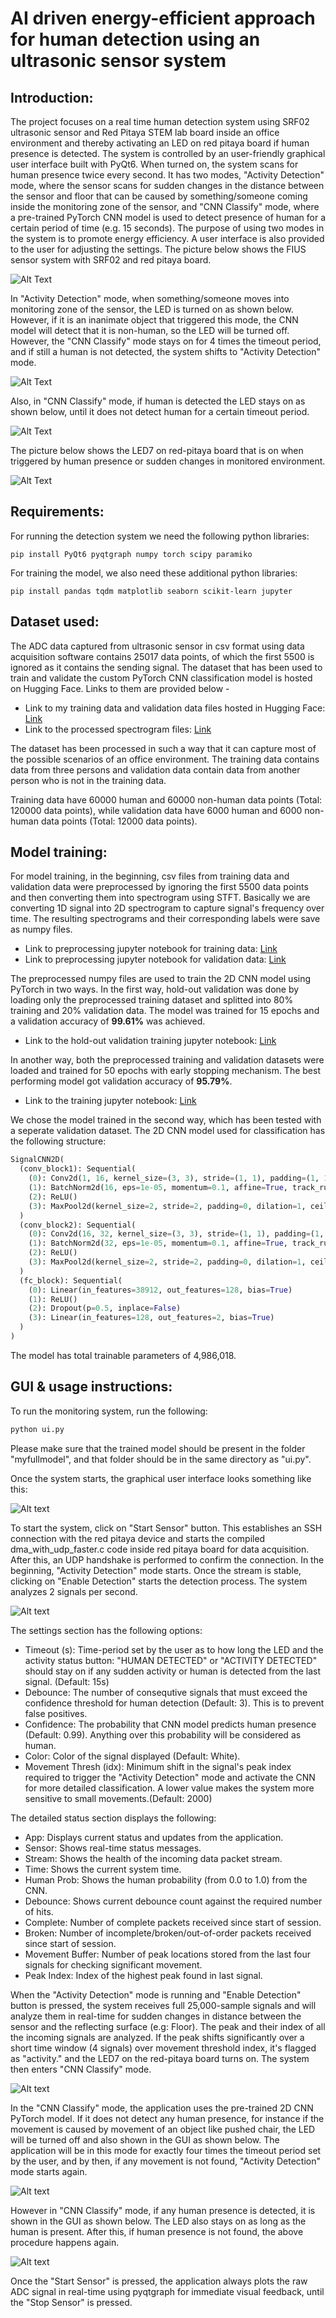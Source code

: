 # AI driven energy-efficient approach for human detection using an ultrasonic sensor system

## Introduction:

The project focuses on a real time human detection system using SRF02 ultrasonic sensor and Red Pitaya STEM lab board inside an office environment and thereby activating an LED on red pitaya board if human presence is detected. The system is controlled by an user-friendly graphical user interface built with PyQt6. When turned on, the system scans for human presence twice every second. It has two modes, "Activity Detection" mode, where the sensor scans for sudden changes in the distance between the sensor and floor that can be caused by something/someone coming inside the monitoring zone of the sensor, and "CNN Classify" mode, where a pre-trained PyTorch CNN model is used to detect presence of human for a certain period of time (e.g. 15 seconds). The purpose of using two modes in the system is to promote energy efficiency. A user interface is also provided to the user for adjusting the settings. The picture below shows the FIUS sensor system with SRF02 and red pitaya board.

![Alt Text](https://github.com/anurag-de/myindividualproject/blob/main/assets/pics/red-pitaya-fius.jpg)

In "Activity Detection" mode, when something/someone moves into monitoring zone of the sensor, the LED is turned on as shown below. However, if it is an inanimate object that triggered this mode, the CNN model will detect that it is non-human, so the LED will be turned off. However, the "CNN Classify" mode stays on for 4 times the timeout period, and if still a human is not detected, the system shifts to "Activity Detection" mode. 

![Alt Text](https://github.com/anurag-de/myindividualproject/blob/main/assets/gifs/activity-trigger.gif)

Also, in "CNN Classify" mode, if human is detected the LED stays on as shown below, until it does not detect human for a certain timeout period.

![Alt Text](https://github.com/anurag-de/myindividualproject/blob/main/assets/gifs/cnn-human-detection.gif)

The picture below shows the LED7 on red-pitaya board that is on when triggered by human presence or sudden changes in monitored environment.

![Alt Text](https://github.com/anurag-de/myindividualproject/blob/main/assets/pics/led-on.jpg)

## Requirements:

For running the detection system we need the following python libraries:

```shell
pip install PyQt6 pyqtgraph numpy torch scipy paramiko
```
For training the model, we also need these additional python libraries:

```shell
pip install pandas tqdm matplotlib seaborn scikit-learn jupyter
```

## Dataset used:

The ADC data captured from ultrasonic sensor in csv format using data acquisition software contains 25017 data points, of which the first 5500 is ignored as it contains the sending signal. The dataset that has been used to train and validate the custom PyTorch CNN classification model is hosted on Hugging Face. Links to them are provided below -

- Link to my training data and validation data files hosted in Hugging Face: [Link](https://huggingface.co/datasets/anurag-de/redpitaya-data/tree/main/csvdatafiles)
- Link to the processed spectrogram files: [Link](https://huggingface.co/datasets/anurag-de/redpitaya-data/tree/main/processednpyfiles)

The dataset has been processed in such a way that it can capture most of the possible scenarios of an office environment. The training data contains data from three persons and validation data contain data from another person who is not in the training data. 

Training data have 60000 human and 60000 non-human data points (Total: 120000 data points), while validation data have 6000 human and 6000 non-human data points (Total: 12000 data points).

## Model training:

For model training, in the beginning, csv files from training data and validation data were preprocessed by ignoring the first 5500 data points and then converting them into spectrogram using STFT. Basically we are converting 1D signal into 2D spectrogram to capture signal's frequency over time. The resulting spectrograms and their corresponding labels were save as numpy files. 

- Link to preprocessing jupyter notebook for training data: [Link](https://github.com/anurag-de/myindividualproject/blob/main/src/cnntraining/preprocess.ipynb)
- Link to preprocessing jupyter notebook for validation data: [Link](https://github.com/anurag-de/myindividualproject/blob/main/src/cnntraining/preprocess-validation-data.ipynb)

The preprocessed numpy files are used to train the 2D CNN model using PyTorch in two ways. In the first way, hold-out validation was done by loading only the preprocessed training dataset and splitted into 80% training and 20% validation data. The model was trained for 15 epochs and a validation accuracy of **99.61%** was achieved. 

- Link to the hold-out validation training jupyter notebook: [Link](https://github.com/anurag-de/myindividualproject/blob/main/src/cnntraining/training(hold-out-validation).ipynb)

In another way, both the preprocessed training and validation datasets were loaded and trained for 50 epochs with early stopping mechanism. The best performing model got validation accuracy of **95.79%**. 

- Link to the training jupyter notebook: [Link](https://github.com/anurag-de/myindividualproject/blob/main/src/cnntraining/train(full).ipynb)

We chose the model trained in the second way, which has been tested with a seperate validation dataset. The 2D CNN model used for classification has the following structure: 

```python
SignalCNN2D(
  (conv_block1): Sequential(
    (0): Conv2d(1, 16, kernel_size=(3, 3), stride=(1, 1), padding=(1, 1))
    (1): BatchNorm2d(16, eps=1e-05, momentum=0.1, affine=True, track_running_stats=True)
    (2): ReLU()
    (3): MaxPool2d(kernel_size=2, stride=2, padding=0, dilation=1, ceil_mode=False)
  )
  (conv_block2): Sequential(
    (0): Conv2d(16, 32, kernel_size=(3, 3), stride=(1, 1), padding=(1, 1))
    (1): BatchNorm2d(32, eps=1e-05, momentum=0.1, affine=True, track_running_stats=True)
    (2): ReLU()
    (3): MaxPool2d(kernel_size=2, stride=2, padding=0, dilation=1, ceil_mode=False)
  )
  (fc_block): Sequential(
    (0): Linear(in_features=38912, out_features=128, bias=True)
    (1): ReLU()
    (2): Dropout(p=0.5, inplace=False)
    (3): Linear(in_features=128, out_features=2, bias=True)
  )
)

```

The model has total trainable parameters of 4,986,018. 

## GUI & usage instructions:

To run the monitoring system, run the following:

```python
python ui.py  
```

Please make sure that the trained model should be present in the folder "myfullmodel", and that folder should be in the same directory as "ui.py".

Once the system starts, the graphical user interface looks something like this:

![Alt text](https://github.com/anurag-de/myindividualproject/blob/main/assets/pics/initial-start-window.png)

To start the system, click on "Start Sensor" button. This establishes an SSH connection with the red pitaya device and starts the compiled dma_with_udp_faster.c code inside red pitaya board for data acquisition. After this, an UDP handshake is performed to confirm the connection. In the beginning, "Activity Detection" mode starts. Once the stream is stable, clicking on "Enable Detection" starts the detection process. The system analyzes 2 signals per second.

![Alt text](https://github.com/anurag-de/myindividualproject/blob/main/assets/pics/activity-detection-mode.png)

The settings section has the following options:

- Timeout (s): Time-period set by the user as to how long the LED and the activity status button: "HUMAN DETECTED" or "ACTIVITY DETECTED" should stay on if any sudden activity or human is detected from the last signal. (Default: 15s)
- Debounce: The number of consequtive signals that must exceed the confidence threshold for human detection (Default: 3). This is to prevent false positives.
- Confidence: The probability that CNN model predicts human presence (Default: 0.99). Anything over this probability will be considered as human.
- Color: Color of the signal displayed (Default: White).
- Movement Thresh (idx): Minimum shift in the signal's peak index required to trigger the "Activity Detection" mode and activate the CNN for more detailed classification. A lower value makes the system more sensitive to small movements.(Default: 2000)

The detailed status section displays the following:

- App: Displays current status and updates from the application.
- Sensor: Shows real-time status messages.
- Stream: Shows the health of the incoming data packet stream.
- Time: Shows the current system time.
- Human Prob: Shows the human probability (from 0.0 to 1.0) from the CNN.
- Debounce: Shows current debounce count against the required number of hits.
- Complete: Number of complete packets received since start of session.
- Broken: Number of incomplete/broken/out-of-order packets received since start of session.
- Movement Buffer: Number of peak locations stored from the last four signals for checking significant movement.
- Peak Index: Index of the highest peak found in last signal.

When the "Activity Detection" mode is running and "Enable Detection" button is pressed, the system receives full 25,000-sample signals and will analyze them in real-time for sudden changes in distance between the sensor and the reflecting surface (e.g: Floor). The peak and their index of all the incoming signals are analyzed. If the peak shifts significantly over a short time window (4 signals) over movement threshold index, it's flagged as "activity." and the LED7 on the red-pitaya board turns on. The system then enters "CNN Classify" mode.

![Alt text](https://github.com/anurag-de/myindividualproject/blob/main/assets/pics/activity-detected.png)

In the "CNN Classify" mode, the application uses the pre-trained 2D CNN PyTorch model. If it does not detect any human presence, for instance if the movement is caused by movement of an object like pushed chair, the LED will be turned off and also shown in the GUI as shown below. The application will be in this mode for exactly four times the timeout period set by the user, and by then, if any movement is not found, "Activity Detection" mode starts again.

![Alt text](https://github.com/anurag-de/myindividualproject/blob/main/assets/pics/cnn-classify-mode.png)

However in "CNN Classify" mode, if any human presence is detected, it is shown in the GUI as shown below. The LED also stays on as long as the human is present. After this, if human presence is not found, the above procedure happens again.

![Alt text](https://github.com/anurag-de/myindividualproject/blob/main/assets/pics/human-detected.png)

Once the "Start Sensor" is pressed, the application always plots the raw ADC signal in real-time using pyqtgraph for immediate visual feedback, until the "Stop Sensor" is pressed. 





